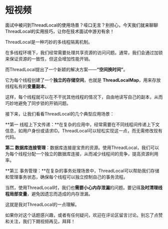 # 短视频

<font style="color:rgb(6, 6, 7);">面试中被问到ThreadLocal的使用场景？哑口无言？别担心，今天我们就来聊聊ThreadLocal的实用技巧，让你在技术面试中游刃有余！</font>

ThreadLocal是一种巧妙的多线程隔离机制。

在多线程环境下，我们经常需要处理共享资源的访问问题。通常，我们会通过加锁来保证资源的一致性，但这会增加性能开销。

而ThreadLocal提出了一个新颖的解决方案——**“空间换时间”**。

它为每个线程创建了一个**独立的存储空间**，也就是 **ThreadLocalMap**，用来存放线程私有的**变量副本**。

这样，每个线程就可以在不干扰其他线程的情况下，自由地读写自己的副本，从而巧妙地避免了同步锁的开销问题。

接下来，让我们看看ThreadLocal的几个典型应用场景：

**第一 线程上下文传递：**在复杂的应用中，经常需要在不同线程间传递上下文信息，如用户身份或请求ID。ThreadLocal可以轻松实现这一点，而无需修改现有代码。

**第二 数据库连接管理**：数据库连接是宝贵的资源。使用ThreadLocal，我们可以为每个线程分配一个独立的数据库连接，从而减少线程间的竞争，提高资源利用率。

**第三 事务管理：**在复杂的事务处理场景中，ThreadLocal可以帮助我们存储和管理事务状态，确保每个线程可以独立控制自己的事务流程。

当然，使用ThreadLocal时，我们也**需要小心内存泄漏**的问题。要记得**及时清理线程局部变量**，避免因遗忘而造成的内存泄漏。

这就是我对ThreadLocal的一点理解。

如果你对这个话题感兴趣，或者有任何疑问，欢迎在评论区留言讨论。别忘了点赞和关注，我们下期视频再见，拜拜！
